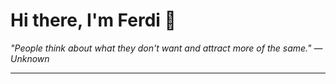 <h1>Hi there, I'm Ferdi 👋</h1>

<p><em>
  "People think about what they don't want and attract more of the same." — Unknown
</em></p>

---
